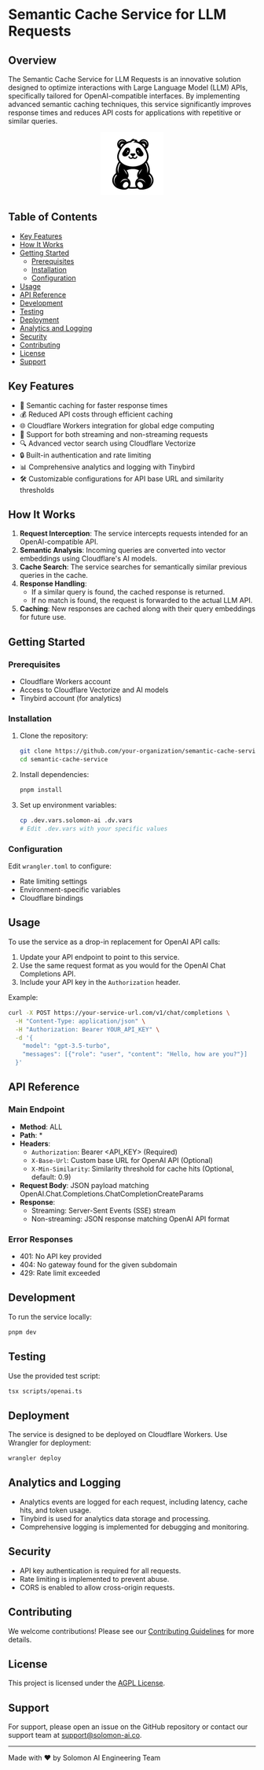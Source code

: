 # Semantic Cache Service for LLM Requests

## Overview

The Semantic Cache Service for LLM Requests is an innovative solution designed to optimize interactions with Large Language Model (LLM) APIs, specifically tailored for OpenAI-compatible interfaces. By implementing advanced semantic caching techniques, this service significantly improves response times and reduces API costs for applications with repetitive or similar queries.

<div align="center" width="100%">
    <img src="../../saasfly-logo.svg" width="128" alt="" />
</div>


## Table of Contents

- [Key Features](#key-features)
- [How It Works](#how-it-works)
- [Getting Started](#getting-started)
  - [Prerequisites](#prerequisites)
  - [Installation](#installation)
  - [Configuration](#configuration)
- [Usage](#usage)
- [API Reference](#api-reference)
- [Development](#development)
- [Testing](#testing)
- [Deployment](#deployment)
- [Analytics and Logging](#analytics-and-logging)
- [Security](#security)
- [Contributing](#contributing)
- [License](#license)
- [Support](#support)

## Key Features

- 🚀 Semantic caching for faster response times
- 💰 Reduced API costs through efficient caching
- 🌐 Cloudflare Workers integration for global edge computing
- 🔄 Support for both streaming and non-streaming requests
- 🔍 Advanced vector search using Cloudflare Vectorize
- 🔒 Built-in authentication and rate limiting
- 📊 Comprehensive analytics and logging with Tinybird
- 🛠 Customizable configurations for API base URL and similarity thresholds

## How It Works

1. **Request Interception**: The service intercepts requests intended for an OpenAI-compatible API.
2. **Semantic Analysis**: Incoming queries are converted into vector embeddings using Cloudflare's AI models.
3. **Cache Search**: The service searches for semantically similar previous queries in the cache.
4. **Response Handling**:
   - If a similar query is found, the cached response is returned.
   - If no match is found, the request is forwarded to the actual LLM API.
5. **Caching**: New responses are cached along with their query embeddings for future use.

## Getting Started

### Prerequisites

- Cloudflare Workers account
- Access to Cloudflare Vectorize and AI models
- Tinybird account (for analytics)

### Installation

1. Clone the repository:
   ```bash
   git clone https://github.com/your-organization/semantic-cache-service.git
   cd semantic-cache-service
   ```

2. Install dependencies:
   ```bash
   pnpm install
   ```

3. Set up environment variables:
   ```bash
   cp .dev.vars.solomon-ai .dv.vars
   # Edit .dev.vars with your specific values
   ```

### Configuration

Edit `wrangler.toml` to configure:
- Rate limiting settings
- Environment-specific variables
- Cloudflare bindings

## Usage

To use the service as a drop-in replacement for OpenAI API calls:

1. Update your API endpoint to point to this service.
2. Use the same request format as you would for the OpenAI Chat Completions API.
3. Include your API key in the `Authorization` header.

Example:
```bash
curl -X POST https://your-service-url.com/v1/chat/completions \
  -H "Content-Type: application/json" \
  -H "Authorization: Bearer YOUR_API_KEY" \
  -d '{
    "model": "gpt-3.5-turbo",
    "messages": [{"role": "user", "content": "Hello, how are you?"}]
  }'
```

## API Reference

### Main Endpoint

- **Method**: ALL
- **Path**: *
- **Headers**:
  - `Authorization`: Bearer <API_KEY> (Required)
  - `X-Base-Url`: Custom base URL for OpenAI API (Optional)
  - `X-Min-Similarity`: Similarity threshold for cache hits (Optional, default: 0.9)
- **Request Body**: JSON payload matching OpenAI.Chat.Completions.ChatCompletionCreateParams
- **Response**: 
  - Streaming: Server-Sent Events (SSE) stream
  - Non-streaming: JSON response matching OpenAI API format

### Error Responses

- 401: No API key provided
- 404: No gateway found for the given subdomain
- 429: Rate limit exceeded

## Development

To run the service locally:

```bash
pnpm dev
```

## Testing

Use the provided test script:

```bash
tsx scripts/openai.ts
```

## Deployment

The service is designed to be deployed on Cloudflare Workers. Use Wrangler for deployment:

```bash
wrangler deploy
```

## Analytics and Logging

- Analytics events are logged for each request, including latency, cache hits, and token usage.
- Tinybird is used for analytics data storage and processing.
- Comprehensive logging is implemented for debugging and monitoring.

## Security

- API key authentication is required for all requests.
- Rate limiting is implemented to prevent abuse.
- CORS is enabled to allow cross-origin requests.

## Contributing

We welcome contributions! Please see our [Contributing Guidelines](CONTRIBUTING.md) for more details.

## License

This project is licensed under the [AGPL License](LICENSE).

## Support

For support, please open an issue on the GitHub repository or contact our support team at support@solomon-ai.co.

---

Made with ❤️ by Solomon AI Engineering Team